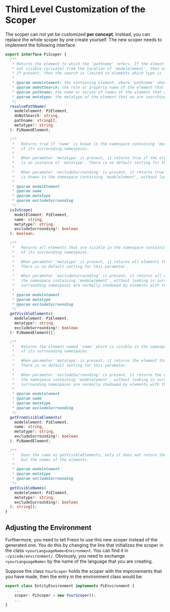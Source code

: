 # Third Level Customization of the Scoper

The scoper can not yet be customized **per concept**. Instead, you can replace the whole
scoper by one create yourself.
The new scoper needs to implement the following interface.

```ts
export interface PiScoper {
  /**
   * Returns the element to which the 'pathname' refers. If the elment cannot be found, or if the element is
   * not visible (private) from the location of 'modelelement', then null is returned.
   * If present, then the search is limited to elements which type is 'metatype'.
   *
   * @param modelelement: the containing element, where 'pathname' should be visible
   * @param doNotSearch: the role or property name of the element that we are searching for
   * @param pathname: the name or series of names of the element that we are searching for
   * @param metatype: the metatype of the element that we are searching for
   */
  resolvePathName(
    modelelement: PiElement,
    doNotSearch: string,
    pathname: string[],
    metatype?: string
  ): PiNamedElement;

  /**
   *   Returns true if 'name' is known in the namespace containing 'modelelement' or one
   *   of its surrounding namespaces.
   *
   *   When parameter 'metatype' is present, it returns true if the element named 'name'
   *   is an instance of 'metatype'. There is no default setting for this parameter.
   *
   *   When parameter 'excludeSurrounding' is present, it returns true if the element named 'name'
   *   is known in the namespace containing 'modelelement', without looking in surrounding namespaces.
   *
   * @param modelElement
   * @param name
   * @param metatype
   * @param excludeSurrounding
   */
  isInScope(
    modelElement: PiElement,
    name: string,
    metatype?: string,
    excludeSurrounding?: boolean
  ): boolean;

  /**
   *   Returns all elements that are visible in the namespace containing 'modelelement' or one
   *   of its surrounding namespaces.
   *
   *   When parameter 'metatype' is present, it returns all elements that are an instance of 'metatype'.
   *   There is no default setting for this parameter.
   *
   *   When parameter 'excludeSurrounding' is present, it returns all elements that are visible in
   *   the namespace containing 'modelelement', without looking in surrounding namespaces. Elements in
   *   surrounding namespaces are normally shadowed by elements with the same name in an inner namespace.
   *
   * @param modelelement
   * @param metatype
   * @param excludeSurrounding
   */
  getVisibleElements(
    modelelement: PiElement,
    metatype?: string,
    excludeSurrounding?: boolean
  ): PiNamedElement[];

  /**
   *   Returns the element named 'name' which is visible in the namespace containing 'modelelement' or one
   *   of its surrounding namespaces.
   *
   *   When parameter 'metatype' is present, it returns the element that is an instance of 'metatype'.
   *   There is no default setting for this parameter.
   *
   *   When parameter 'excludeSurrounding' is present, it returns the element that is visible in
   *   the namespace containing 'modelelement', without looking in surrounding namespaces. Elements in
   *   surrounding namespaces are normally shadowed by elements with the same name in an inner namespace.
   *
   * @param modelelement
   * @param name
   * @param metatype
   * @param excludeSurrounding
   */
  getFromVisibleElements(
    modelelement: PiElement,
    name: string,
    metatype?: string,
    excludeSurrounding?: boolean
  ): PiNamedElement;

  /**
   *   Does the same as getVisibleElements, only it does not return the elements,
   *   but the names of the elements.
   *
   * @param modelelement
   * @param metatype
   * @param excludeSurrounding
   */
  getVisibleNames(
    modelelement: PiElement,
    metatype?: string,
    excludeSurrounding?: boolean
  ): string[];
}
```

## Adjusting the Environment

Furthermore, you need to tell Freon to use this new scoper instead of the generated one. You do this by
changing the line that initializes the scoper in the class `<yourLanguageName>Environment`. You can find it
in `~/picode/environment/`. Obviously,
you need to exchange `<yourLanguageName>` by the name of the language that you are creating.

Suppose the class `YourScoper`
holds the scoper with the improvements that you have made, then the entry in the environment class would be:

```ts
export class EntityEnvironment implements PiEnvironment {
    ...
    scoper: PiScoper = new YourScoper();
    ...
}
```
